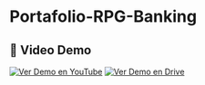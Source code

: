 # Portafolio-RPG-Banking
## 🎥 Video Demo
[![Ver Demo en YouTube](https://img.shields.io/badge/YouTube-Ver_Demo-red)](https://youtu.be/TU_ID_DEL_VIDEO)
[![Ver Demo en Drive](https://img.shields.io/badge/Google_Drive-Ver_Demo-blue)](URL_DE_DRIVE)
